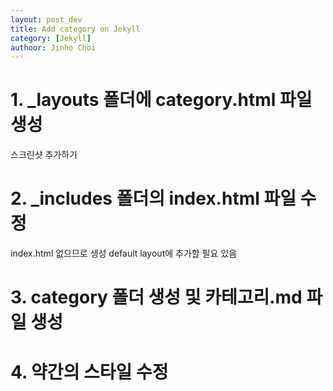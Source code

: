 ```yaml
---
layout: post_dev
title: Add category on Jekyll
category: [Jekyll]
authoor: Jinho Choi
---
```


# 1. _layouts 폴더에 category.html 파일 생성

스크린샷 추가하기

# 2. _includes 폴더의 index.html 파일 수정

index.html 없으므로 생성
default layout에 추가할 필요 있음

# 3. category 폴더 생성 및 카테고리.md 파일 생성


# 4. 약간의 스타일 수정